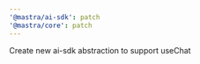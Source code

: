 ```yaml
---
'@mastra/ai-sdk': patch
'@mastra/core': patch
---
```


Create new ai-sdk abstraction to support useChat
